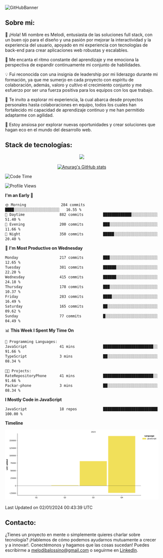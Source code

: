 ![GitHubBanner](https://github.com/MelBalossino/MelBalossino/assets/124601449/c1bfc12f-f708-4d5e-a44c-cbc714e582b2)

## Sobre mi:

🤗 ¡Hola! Mi nombre es Melodi, entusiasta de las soluciones full stack, con un buen ojo para el diseño y una pasión por mejorar la interactividad y la experiencia del usuario, apoyado en mi experiencia con tecnologías de back-end para crear aplicaciones web robustas y escalables.

🚀 Me encanta el ritmo constante del aprendizaje y me emociona la perspectiva de expandir continuamente mi conjunto de habilidades.

💡 Fui reconocida con una insignia de leadership por mi liderazgo durante mi formación, ya que me sumerjo en cada proyecto con espíritu de colaboración, además, valoro y cultivo el crecimiento conjunto y me esfuerzo por ser una fuerza positiva para los equipos con los que trabajo.

💼 Te invito a explorar mi experiencia, la cual abarca desde proyectos personales hasta colaboraciones en equipo, todos los cuales han fortalecido mi capacidad de aprendizaje continuo y me han permitido adaptarme con agilidad.

🤗 Estoy ansiosa por explorar nuevas oportunidades y crear soluciones que hagan eco en el mundo del desarrollo web. 

## Stack de tecnologías:
<p align="center">
  <a href="https://skillicons.dev">
    <img src="https://skillicons.dev/icons?i=js,html,css,react,vite,webpack,redux,nodejs,express,postgres,sequelize,git,github,vscode,figma,materialui,tailwind" />
  </a>
</p>

<div align="center">
  
[![Anurag's GitHub stats](https://github-readme-stats.vercel.app/api?username=melbalossino&count_private=true&show_icons=true&theme=onedark)](https://github.com/anuraghazra/github-readme-stats)
</div>

<!--START_SECTION:waka-->
![Code Time](http://img.shields.io/badge/Code%20Time-27%20hrs%2022%20mins-blue)

![Profile Views](http://img.shields.io/badge/Profile%20Views-12-blue)

**I'm an Early 🐤** 

```text
🌞 Morning                284 commits         ████░░░░░░░░░░░░░░░░░░░░░   16.55 % 
🌆 Daytime                882 commits         █████████████░░░░░░░░░░░░   51.40 % 
🌃 Evening                200 commits         ███░░░░░░░░░░░░░░░░░░░░░░   11.66 % 
🌙 Night                  350 commits         █████░░░░░░░░░░░░░░░░░░░░   20.40 % 
```
📅 **I'm Most Productive on Wednesday** 

```text
Monday                   217 commits         ███░░░░░░░░░░░░░░░░░░░░░░   12.65 % 
Tuesday                  381 commits         ██████░░░░░░░░░░░░░░░░░░░   22.20 % 
Wednesday                415 commits         ██████░░░░░░░░░░░░░░░░░░░   24.18 % 
Thursday                 178 commits         ███░░░░░░░░░░░░░░░░░░░░░░   10.37 % 
Friday                   283 commits         ████░░░░░░░░░░░░░░░░░░░░░   16.49 % 
Saturday                 165 commits         ██░░░░░░░░░░░░░░░░░░░░░░░   09.62 % 
Sunday                   77 commits          █░░░░░░░░░░░░░░░░░░░░░░░░   04.49 % 
```


📊 **This Week I Spent My Time On** 

```text
💬 Programming Languages: 
JavaScript               41 mins             ███████████████████████░░   91.66 % 
TypeScript               3 mins              ██░░░░░░░░░░░░░░░░░░░░░░░   08.34 % 

🐱‍💻 Projects: 
RateRepositoryPhone      41 mins             ███████████████████████░░   91.66 % 
Packar-phone             3 mins              ██░░░░░░░░░░░░░░░░░░░░░░░   08.34 % 
```

**I Mostly Code in JavaScript** 

```text
JavaScript               18 repos            █████████████████████████   100.00 % 
```



**Timeline**

![Lines of Code chart](https://raw.githubusercontent.com/MelBalossino/MelBalossino/main/assets/bar_graph.png)


 Last Updated on 02/01/2024 00:43:39 UTC
<!--END_SECTION:waka-->

## Contacto:
¿Tienes un proyecto en mente o simplemente quieres charlar sobre tecnología? ¡Hablemos de cómo podemos ayudarnos mutuamente a crecer y a innovar!. Conectémonos y hagamos que las cosas sucedan! Puedes escribirme a melodibalossino@gmail.com o seguirme en [LinkedIn](https://www.linkedin.com/in/melody-balossino-26745021b).


<!--
**MelBalossino/MelBalossino** is a ✨ _special_ ✨ repository because its `README.md` (this file) appears on your GitHub profile.



Here are some ideas to get you started:

- 🔭 I’m currently working on ...
- 🌱 I’m currently learning ...
- 👯 I’m looking to collaborate on ...
- 🤔 I’m looking for help with ...
- 💬 Ask me about ...
- 📫 How to reach me: ...
- 😄 Pronouns: ...
- ⚡ Fun fact: ...
-->
